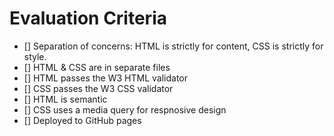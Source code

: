 # Evaluation Criteria
 - [] Separation of concerns: HTML is strictly for content, CSS is strictly for style.
 - [] HTML & CSS are in separate files
 - [] HTML passes the W3 HTML validator
 - [] CSS passes the W3 CSS validator
 - [] HTML is semantic
 - [] CSS uses a media query for respnosive design
 - [] Deployed to GitHub pages
